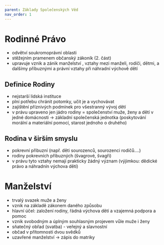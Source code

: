 ```yaml
---
parent: Základy Společenských Věd
nav_order: 1
---
```

# Rodinné Právo
- odvětví soukromoprávní oblasti
- stěžejním pramenem občanský zákoník (2. část)
- upravuje vznik a zánik manželství , vztahy mezi manželi, rodiči, dětmi,  a dalšímy příbuznými a právní vztahy při náhradní výchově dětí

## Definice Rodiny
- nejstarší lidská instituce
- plní potřebu chránit potomky, učit je a vychovávat
- zajištění příznivých podmínek pro všestranný vývoj dětí
- v právu upraveno jen jádro rodiny = společenství muže, ženy a dětí v jedné domácnosti -> základní společenská jednotka (poskytování morální a materiální pomocí, starost jednoho o druhého)

## Rodina v širším smyslu
- pokrevní přibuzní (např. děti sourozenců, sourozenci rodičů....)
- rodiny pokrevních přibuzných (švagrové, švagři)
- v právu tyto vztahy nemají prakticky žádný význam (výjimkou: dědické právo a náhradnín výchova dětí)

# Manželství
- trvalý svazek muže a ženy
- vznik na základě zákonem daného způsobu
- hlavní účel: založení rodiny, řádná výchova dětí a vzajemná podpora a pomoc
- vznik svobodným a úplným souhlasným projevem vůle muže i ženy
- sňatečný obřad (svatba) - veřejný a slavnostní
- občad v přítomnosti dvou svědků
- uzavřené manželství -> zápis do matriky